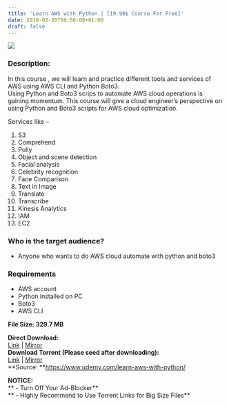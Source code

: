 ```yaml
---
title: 'Learn AWS with Python | [19.99$ Course For Free]'
date: 2019-03-30T06:58:00+01:00
draft: false
---
```


[![](https://2.bp.blogspot.com/-tMyiCCRD1Zg/XJ8EnUqzK4I/AAAAAAAABNE/ZF3ElaG7mOYJXIkBtyRPYd4uWoESMx6pwCLcBGAs/s640/Learn-AWS-with-Python.jpg)](https://2.bp.blogspot.com/-tMyiCCRD1Zg/XJ8EnUqzK4I/AAAAAAAABNE/ZF3ElaG7mOYJXIkBtyRPYd4uWoESMx6pwCLcBGAs/s1600/Learn-AWS-with-Python.jpg)

  

### Description:

In this course , we will learn and practice different tools and services of AWS using AWS CLI and Python Boto3.  
Using Python and Boto3 scrips to automate AWS cloud operations is gaining momentum. This course will give a cloud engineer’s perspective on using Python and Boto3 scripts for AWS cloud optimization.  

Services like –  

1.  S3
2.  Comprehend
3.  Polly
4.  Object and scene detection
5.  Facial analysis
6.  Celebrity recognition
7.  Face Comparison
8.  Text in Image
9.  Translate
10.  Transcribe
11.  Kinesis Analytics
12.  IAM
13.  EC2

### Who is the target audience?

*   Anyone who wants to do AWS cloud automate with python and boto3

### Requirements

*   AWS account
*   Python installed on PC
*   Boto3
*   AWS CLI

**File Size: 329.7 MB**

**Direct Download:**  
[Link](https://oko.sh/LearnAWSwithlink1) | [Mirror](https://oko.sh/LearnAWSwithlink2)  
**Download Torrent (Please seed after downloading):**  
[Link](https://oko.sh/LearnAWSwithtorrent1) | [Mirror](https://oko.sh/LearnAWSwithtorrent2)  
**Source: **https://www.udemy.com/learn-aws-with-python/  

**NOTICE:**  
** - Turn Off Your Ad-Blocker**  
** - Highly Recommend to Use Torrent Links for Big Size Files**